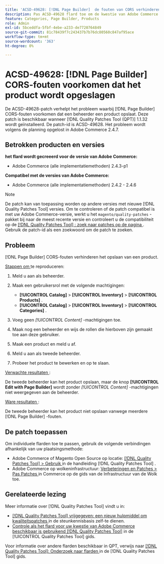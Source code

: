 ```yaml
---
title: 'ACSD-49628: [!DNL Page Builder]  de fouten van CORS verhinderen product sparen'
description: Pas ACSD-49628 flard toe om de kwestie van Adobe Commerce te bevestigen waar de  [!DNL Page Builder]  fouten CORS product sparen verhinderen.
feature: Categories, Page Builder, Products
role: Admin
exl-id: 5bceddfa-5fbf-4ebe-a233-de7720764849
source-git-commit: 81c78439f7c243437b7b76dc80560c847af95ace
workflow-type: tm+mt
source-wordcount: '363'
ht-degree: 0%

---
```


# ACSD-49628: [!DNL Page Builder] CORS-fouten voorkomen dat het product wordt opgeslagen

De ACSD-49628-patch verhelpt het probleem waarbij [!DNL Page Builder] CORS-fouten voorkomen dat een beheerder een product opslaat. Deze patch is beschikbaar wanneer [!DNL Quality Patches Tool (QPT)] 1.1.32 wordt geïnstalleerd. De patch-id is ACSD-49628. Het probleem wordt volgens de planning opgelost in Adobe Commerce 2.4.7.

## Betrokken producten en versies

**het flard wordt gecreeerd voor de versie van Adobe Commerce:**

* Adobe Commerce (alle implementatiemethoden) 2.4.3-p1

**Compatibel met de versies van Adobe Commerce:**

* Adobe Commerce (alle implementatiemethoden) 2.4.2 - 2.4.6

>[!NOTE]
>
>De patch kan van toepassing worden op andere versies met nieuwe [!DNL Quality Patches Tool] versies. Om te controleren of de patch compatibel is met uw Adobe Commerce-versie, werkt u het `magento/quality-patches` -pakket bij naar de meest recente versie en controleert u de compatibiliteit op de [[!DNL Quality Patches Tool] : zoek naar patches op de pagina ](https://experienceleague.adobe.com/tools/commerce-quality-patches/index.html?lang=nl-NL) . Gebruik de patch-id als een zoekwoord om de patch te zoeken.

## Probleem

[!DNL Page Builder] CORS-fouten verhinderen het opslaan van een product.

<u> Stappen om </u> te reproduceren:

1. Meld u aan als beheerder.
1. Maak een gebruikersrol met de volgende machtigingen:

   * **[!UICONTROL Catalog]** > **[!UICONTROL Inventory]** > **[!UICONTROL Products]** .
   * **[!UICONTROL Catalog]** > **[!UICONTROL Inventory]** > **[!UICONTROL Categories]** .

1. Voeg geen *[!UICONTROL Content]* -machtigingen toe.
1. Maak nog een beheerder en wijs de rollen die hierboven zijn gemaakt toe aan deze gebruiker.
1. Maak een product en meld u af.
1. Meld u aan als tweede beheerder.
1. Probeer het product te bewerken en op te slaan.

<u> Verwachte resultaten </u>:

De tweede beheerder kan het product opslaan, maar de knop **[!UICONTROL Edit with Page Builder]** wordt zonder *[!UICONTROL Content]* -machtigingen niet weergegeven aan de beheerder.

<u> Ware resultaten </u>:

De tweede beheerder kan het product niet opslaan vanwege meerdere [!DNL Page Builder] -fouten.

## De patch toepassen

Om individuele flarden toe te passen, gebruik de volgende verbindingen afhankelijk van uw plaatsingsmethode:

* Adobe Commerce of Magento Open Source op locatie: [[!DNL Quality Patches Tool]  > Gebruik ](/help/tools/quality-patches-tool/usage.md) in de handleiding [!DNL Quality Patches Tool] .
* Adobe Commerce op wolkeninfrastructuur: [ Verbeteringen en Patches > Pas Patches ](https://experienceleague.adobe.com/docs/commerce-cloud-service/user-guide/develop/upgrade/apply-patches.html?lang=nl-NL) in Commerce op de gids van de Infrastructuur van de Wolk toe.

## Gerelateerde lezing

Meer informatie over [!DNL Quality Patches Tool] vindt u in:

* [[!DNL Quality Patches Tool]  vrijgegeven: een nieuw hulpmiddel om kwaliteitspatches ](https://experienceleague.adobe.com/nl/docs/commerce-knowledge-base/kb/announcements/commerce-announcements/magento-quality-patches-released-new-tool-to-self-serve-quality-patches) in de steunkennisbasis zelf-te dienen.
* [ Controle als het flard voor uw kwestie van Adobe Commerce beschikbaar is gebruikend  [!DNL Quality Patches Tool]](/help/tools/quality-patches-tool/patches-available-in-qpt/check-patch-for-magento-issue-with-magento-quality-patches.md) in de [!UICONTROL Quality Patches Tool] gids.


Voor informatie over andere flarden beschikbaar in QPT, verwijs naar [[!DNL Quality Patches Tool]: Onderzoek naar flarden ](https://experienceleague.adobe.com/tools/commerce-quality-patches/index.html?lang=nl-NL) in de [!DNL Quality Patches Tool] gids.
